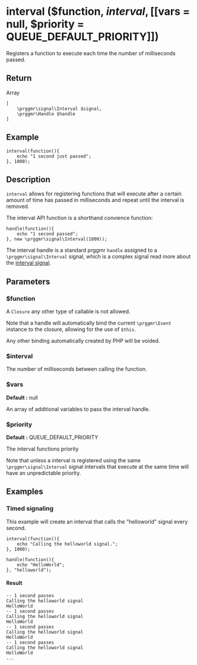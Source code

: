 # interval ($function, $interval, [[$vars = null, $priority = QUEUE_DEFAULT_PRIORITY]])

Registers a function to execute each time the number of milliseconds passed.

## Return

Array

    [
        \prggmr\signal\Interval $signal,
        \prggmr\Handle $handle
    ]

## Example

    interval(function(){
        echo "1 second just passed";
    }, 1000);

## Description

```interval``` allows for registering functions that will execute after a certain amount of time has
passed in milliseconds and repeat until the interval is removed.

The interval API function is a shorthand convience function: 

    handle(function(){
        echo "1 second passed";
    }, new \prggmr\signal\Interval(1000));

The interval handle is a standard prggmr ```handle``` assigned to a ```\prggmr\signal\Interval``` signal,
which is a complex signal read more about the <a href="../signals/interval.html">interval signal</a>.

## Parameters

### $function

A ```Closure``` any other type of callable is not allowed.

Note that a handle will automatically bind the current ```\prggmr\Event``` instance to the closure, allowing for the use of ```$this```. 

Any other binding automatically created by PHP will be voided.

### $interval

The number of milliseconds between calling the function.

### $vars
__Default :__ null

An array of additional variables to pass the interval handle.

### $priority
__Default :__ QUEUE_DEFAULT_PRIORITY

The interval functions priority

Note that unless a interval is registered using the same ```\prggmr\signal\Interval``` signal intervals
that execute at the same time will have an unpredictable priority.

## Examples

### Timed signaling

This example will create an interval that calls the "helloworld" signal every second.

    interval(function(){
        echo "Calling the helloworld signal.";
    }, 1000);

    handle(function(){
        echo "HelloWorld";
    }, "helloworld");

#### Result

    -- 1 second passes
    Calling the helloworld signal
    HelloWorld
    -- 1 second passes
    Calling the helloworld signal
    HelloWorld
    -- 1 second passes
    Calling the helloworld signal
    HelloWorld
    -- 1 second passes
    Calling the helloworld signal
    HelloWorld
    ...